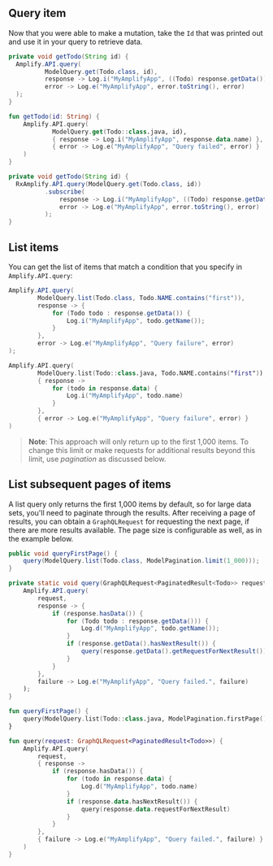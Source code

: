 ## Query item

Now that you were able to make a mutation, take the `Id` that was printed out and use it in your query to retrieve data.

<amplify-block-switcher>
<amplify-block name="Java">

```java
private void getTodo(String id) {
  Amplify.API.query(
          ModelQuery.get(Todo.class, id),
          response -> Log.i("MyAmplifyApp", ((Todo) response.getData()).getName()),
          error -> Log.e("MyAmplifyApp", error.toString(), error)
  );
}
```

</amplify-block>
<amplify-block name="Kotlin">

```kotlin
fun getTodo(id: String) {
    Amplify.API.query(
            ModelQuery.get(Todo::class.java, id),
            { response -> Log.i("MyAmplifyApp", response.data.name) },
            { error -> Log.e("MyAmplifyApp", "Query failed", error) }
    )
}
```

</amplify-block>
<amplify-block name="RxJava">

```java
private void getTodo(String id) {
  RxAmplify.API.query(ModelQuery.get(Todo.class, id))
          .subscribe(
              response -> Log.i("MyAmplifyApp", ((Todo) response.getData()).getName()),
              error -> Log.e("MyAmplifyApp", error.toString(), error)
          );
}
```

</amplify-block>
</amplify-block-switcher>

## List items

You can get the list of items that match a condition that you specify in `Amplify.API.query`:

<amplify-block-switcher>
<amplify-block name="Java">

```java
Amplify.API.query(
        ModelQuery.list(Todo.class, Todo.NAME.contains("first")),
        response -> {
            for (Todo todo : response.getData()) {
                Log.i("MyAmplifyApp", todo.getName());
            }
        },
        error -> Log.e("MyAmplifyApp", "Query failure", error)
);
```

</amplify-block>
<amplify-block name="Kotlin">

```kotlin
Amplify.API.query(
        ModelQuery.list(Todo::class.java, Todo.NAME.contains("first")),
        { response ->
            for (todo in response.data) {
                Log.i("MyAmplifyApp", todo.name)
            }
        },
        { error -> Log.e("MyAmplifyApp", "Query failure", error) }
)
```

</amplify-block>
</amplify-block-switcher>

> **Note**: This approach will only return up to the first 1,000 items.  To change this limit or make requests for additional results beyond this limit, use *pagination* as discussed below.

## List subsequent pages of items

A list query only returns the first 1,000 items by default, so for large data sets, you'll need to paginate through the results.  After receiving a page of results, you can obtain a `GraphQLRequest` for requesting the next page, if there are more results available.  The page size is configurable as well, as in the example below.

<amplify-block-switcher>
<amplify-block name="Java">

```java
public void queryFirstPage() {
    query(ModelQuery.list(Todo.class, ModelPagination.limit(1_000)));
}

private static void query(GraphQLRequest<PaginatedResult<Todo>> request) {
    Amplify.API.query(
        request,
        response -> {
            if (response.hasData()) {
                for (Todo todo : response.getData())) {
                    Log.d("MyAmplifyApp", todo.getName());
                }
                if (response.getData().hasNextResult()) {
                    query(response.getData().getRequestForNextResult());
                }
            }
        },
        failure -> Log.e("MyAmplifyApp", "Query failed.", failure)
    );
}
```

</amplify-block>
<amplify-block name="Kotlin">

```kotlin
fun queryFirstPage() {
    query(ModelQuery.list(Todo::class.java, ModelPagination.firstPage().withLimit(1_000)))
}

fun query(request: GraphQLRequest<PaginatedResult<Todo>>) {
    Amplify.API.query(
        request,
        { response ->
            if (response.hasData()) {
                for (todo in response.data) {
                    Log.d("MyAmplifyApp", todo.name)
                }
                if (response.data.hasNextResult()) {
                    query(response.data.requestForNextResult)
                }
            }
        },
        { failure -> Log.e("MyAmplifyApp", "Query failed.", failure) }
    )
}
```

</amplify-block>
</amplify-block-switcher>
